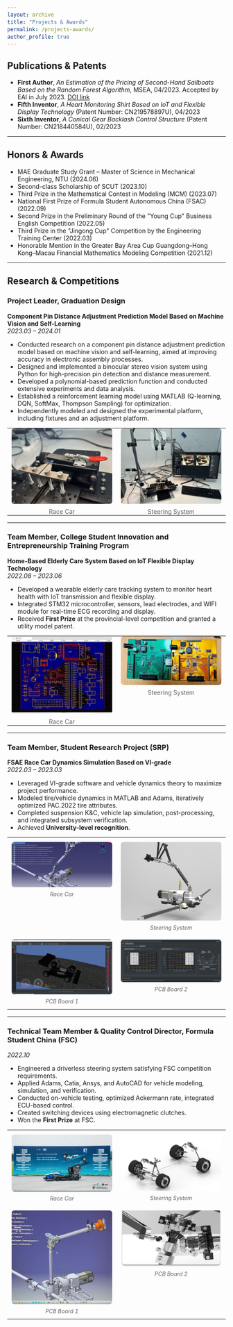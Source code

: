 ```yaml
---
layout: archive
title: "Projects & Awards"
permalink: /projects-awards/
author_profile: true
---
```


## Publications & Patents

- **First Author**, *An Estimation of the Pricing of Second-Hand Sailboats Based on the Random Forest Algorithm*, MSEA, 04/2023. Accepted by EAI in July 2023. [DOI link](http://dx.doi.org/10.4108/eai.26-5-2023.2334481)  
- **Fifth Inventor**, *A Heart Monitoring Shirt Based on IoT and Flexible Display Technology* (Patent Number: CN219578897U), 04/2023  
- **Sixth Inventor**, *A Conical Gear Backlash Control Structure* (Patent Number: CN218440584U), 02/2023  

---

## Honors & Awards

- MAE Graduate Study Grant – Master of Science in Mechanical Engineering, NTU (2024.06)  
- Second-class Scholarship of SCUT (2023.10)  
- Third Prize in the Mathematical Contest in Modeling (MCM) (2023.07)  
- National First Prize of Formula Student Autonomous China (FSAC) (2022.09)  
- Second Prize in the Preliminary Round of the "Young Cup" Business English Competition (2022.05)  
- Third Prize in the "Jingong Cup" Competition by the Engineering Training Center (2022.03)  
- Honorable Mention in the Greater Bay Area Cup Guangdong–Hong Kong–Macau Financial Mathematics Modeling Competition (2021.12)  

---

## Research & Competitions

### Project Leader, Graduation Design  
**Component Pin Distance Adjustment Prediction Model Based on Machine Vision and Self-Learning**  
*2023.03 – 2024.01*  

- Conducted research on a component pin distance adjustment prediction model based on machine vision and self-learning, aimed at improving accuracy in electronic assembly processes.  
- Designed and implemented a binocular stereo vision system using Python for high-precision pin detection and distance measurement.  
- Developed a polynomial-based prediction function and conducted extensive experiments and data analysis.  
- Established a reinforcement learning model using MATLAB (Q-learning, DQN, SoftMax, Thompson Sampling) for optimization.  
- Independently modeled and designed the experimental platform, including fixtures and an adjustment platform.  


<table style="width:100%; border-collapse:collapse; margin:8px 0 16px;">
  <tr>
    <td style="width:50%; vertical-align:top; text-align:center; padding:0 10px;">
      <img src="/images/bs1.png" alt="Race Car" style="width:100%; height:auto; border-radius:6px;">
      <div style="margin-top:6px; color:#666; text-align:center;">Race Car</div>
    </td>
    <td style="width:50%; vertical-align:top; text-align:center; padding:0 10px;">
      <img src="/images/bs2.png" alt="Steering System" style="width:100%; height:auto; border-radius:6px;">
      <div style="margin-top:6px; color:#666; text-align:center;">Steering System</div>
    </td>
  </tr>
</table>

---

### Team Member, College Student Innovation and Entrepreneurship Training Program  
**Home-Based Elderly Care System Based on IoT Flexible Display Technology**  
*2022.08 – 2023.06*  

- Developed a wearable elderly care tracking system to monitor heart health with IoT transmission and flexible display.  
- Integrated STM32 microcontroller, sensors, lead electrodes, and WIFI module for real-time ECG recording and display.  
- Received **First Prize** at the provincial-level competition and granted a utility model patent.  

<table style="width:100%; border-collapse:collapse; margin:8px 0 16px;">
  <tr>
    <td style="width:50%; vertical-align:top; text-align:center; padding:0 10px;">
      <img src="/images/pcb1.png" alt="Race Car" style="width:100%; height:auto; border-radius:6px;">
      <div style="margin-top:6px; color:#666; text-align:center;">Race Car</div>
    </td>
    <td style="width:50%; vertical-align:top; text-align:center; padding:0 10px;">
      <img src="/images/pcb2.png" alt="Steering System" style="width:100%; height:auto; border-radius:6px;">
      <div style="margin-top:6px; color:#666; text-align:center;">Steering System</div>
    </td>
  </tr>
</table>


---

### Team Member, Student Research Project (SRP)  
**FSAE Race Car Dynamics Simulation Based on VI-grade**  
*2022.03 – 2023.03*  

- Leveraged VI-grade software and vehicle dynamics theory to maximize project performance.  
- Modeled tire/vehicle dynamics in MATLAB and Adams, iteratively optimized PAC.2022 tire attributes.  
- Completed suspension K&C, vehicle lap simulation, post-processing, and integrated subsystem verification.  
- Achieved **University-level recognition**.  

<table style="width:100%; border-collapse:collapse; margin:8px 0 16px;">
  <tr>
    <td style="width:50%; vertical-align:top; text-align:center; padding:10px;">
      <img src="/images/steering3.png" alt="Race Car" style="width:100%; height:auto; border-radius:6px;">
      <div style="margin-top:6px; color:#666; font-size:90%; font-style:italic;">Race Car</div>
    </td>
    <td style="width:50%; vertical-align:top; text-align:center; padding:10px;">
      <img src="/images/steering4.png" alt="Steering System" style="width:100%; height:auto; border-radius:6px;">
      <div style="margin-top:6px; color:#666; font-size:90%; font-style:italic;">Steering System</div>
    </td>
  </tr>
  <tr>
    <td style="width:50%; vertical-align:top; text-align:center; padding:10px;">
      <img src="/images/vi1.png" alt="PCB Board 1" style="width:100%; height:auto; border-radius:6px;">
      <div style="margin-top:6px; color:#666; font-size:90%; font-style:italic;">PCB Board 1</div>
    </td>
    <td style="width:50%; vertical-align:top; text-align:center; padding:10px;">
      <img src="/images/vi2.png" alt="PCB Board 2" style="width:100%; height:auto; border-radius:6px;">
      <div style="margin-top:6px; color:#666; font-size:90%; font-style:italic;">PCB Board 2</div>
    </td>
  </tr>
</table>


---

### Technical Team Member & Quality Control Director, Formula Student China (FSC)  
*2022.10*  

- Engineered a driverless steering system satisfying FSC competition requirements.  
- Applied Adams, Catia, Ansys, and AutoCAD for vehicle modeling, simulation, and verification.  
- Conducted on-vehicle testing, optimized Ackermann rate, integrated ECU-based control.  
- Created switching devices using electromagnetic clutches.  
- Won the **First Prize** at FSC.  

<table style="width:100%; border-collapse:collapse; margin:8px 0 16px;">
  <tr>
    <td style="width:50%; vertical-align:top; text-align:center; padding:10px;">
      <img src="/images/car.png" alt="Race Car" style="width:100%; height:auto; border-radius:6px;">
      <div style="margin-top:6px; color:#666; font-size:90%; font-style:italic;">Race Car</div>
    </td>
    <td style="width:50%; vertical-align:top; text-align:center; padding:10px;">
      <img src="/images/chasis1.png" alt="Steering System" style="width:100%; height:auto; border-radius:6px;">
      <div style="margin-top:6px; color:#666; font-size:90%; font-style:italic;">Steering System</div>
    </td>
  </tr>
  <tr>
    <td style="width:50%; vertical-align:top; text-align:center; padding:10px;">
      <img src="/images/steering1.png" alt="PCB Board 1" style="width:100%; height:auto; border-radius:6px;">
      <div style="margin-top:6px; color:#666; font-size:90%; font-style:italic;">PCB Board 1</div>
    </td>
    <td style="width:50%; vertical-align:top; text-align:center; padding:10px;">
      <img src="/images/steering2.png" alt="PCB Board 2" style="width:100%; height:auto; border-radius:6px;">
      <div style="margin-top:6px; color:#666; font-size:90%; font-style:italic;">PCB Board 2</div>
    </td>
  </tr>
</table>
